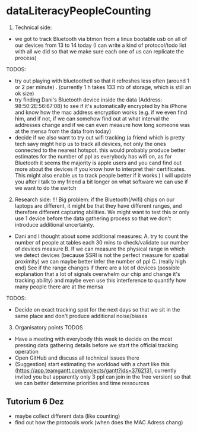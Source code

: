 # dataLiteracyPeopleCounting


1. Technical side:
- we got to track Bluetooth via btmon from a linux bootable usb on all of our devices from 13 to 14 today (I can write a kind of protocol/todo list with all we did so that we make sure each one of us can replicate the process)

TODOS:
- try out playing with bluetoothctl so that it refreshes less often (around 1 or 2 per minute) . (currently 1 h takes 133 mb of storage, which is still an ok size)
- try finding Dani's Bluetooth device inside the data (Address: 98:50:2E:56:67:08) to see if it's automatically encrypted by his iPhone and know how the mac address encryption works (e.g. if we even find him, and if not, if we can somehow find out at what interval the addresses change and if we can even measure how long someone was at the mensa from the data from today)
- decide if we also want to try out wifi tracking (a friend which is pretty tech savy might help us to track all devices, not only the ones connected to the nearest hotspot. this would probably produce better estimates for the number of ppl as everybody has wifi on, as for Bluetooth it seems the majority is apple users and you cand find out more about the devices if you know how to interpret their certificates. This might also enable us to track people better if it works ) I will update you after I talk to my friend a bit longer on what software we can use if we want to do the switch

2. Research side:
!!! Big problem: if the Bluetooth(/wifi) chips on our laptops are different, it might be that they have different ranges, and therefore different capturing abilities. We might want to test this or only use 1 device before the data gathering process so that we don't introduce additional uncertainty.
- Dani and I thought about some additional measures:
A. try to count the number of people at tables each 30 mins to check/validate our number of devices measure
B. If we can measure the physical range in which we detect devices (because SSRI is not the perfect measure for spatial proximity) we can maybe better infer the number of ppl
C. (really high end) See if the range changes if there are a lot of devices (possible explanation that a lot of signals overwhelm our chip and change it's tracking ability) and maybe even use this interference to quantify how many people there are at the mensa

TODOS:
- Decide on exact tracking spot for the next days so that we sit in the same place and don't produce additional noise/biases

3. Organisatory points
TODOS
- Have a meeting with everybody this week to decide on the most pressing data gathering details before we start the official tracking operation
- Open GitHub and discuss all technical issues there
- (Suggestion) start estimating the workload with a chart like this (https://app.teamgantt.com/projects/gantt?ids=3762131, currently invited you but apparently only 3 ppl can join in the free version) so that we can better determine priorities and time ressources

## Tutorium 6 Dez 

- maybe collect different data (like counting)
- find out how the protocols work (when does the MAC Adress chang)
